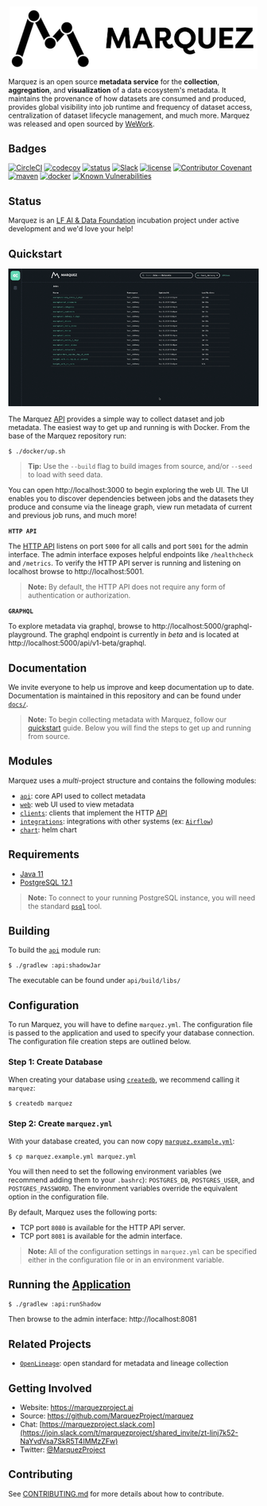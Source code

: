 <p align="center">
  <img src="./docs/assets/images/marquez-logo.png" width="500px" />
</p>

Marquez is an open source **metadata service** for the **collection**, **aggregation**, and **visualization** of a data ecosystem's metadata. It maintains the provenance of how datasets are consumed and produced, provides global visibility into job runtime and frequency of dataset access, centralization of dataset lifecycle management, and much more. Marquez was released and open sourced by [WeWork](https://www.wework.com).

## Badges

[![CircleCI](https://circleci.com/gh/MarquezProject/marquez/tree/main.svg?style=shield)](https://circleci.com/gh/MarquezProject/marquez/tree/main)
[![codecov](https://codecov.io/gh/MarquezProject/marquez/branch/main/graph/badge.svg)](https://codecov.io/gh/MarquezProject/marquez/branch/main)
[![status](https://img.shields.io/badge/status-WIP-yellow.svg)](#status)
[![Slack](https://img.shields.io/badge/slack-chat-blue.svg)](https://join.slack.com/t/marquezproject/shared_invite/zt-linj7k52-NaYvdVsa7SkR5T4IMMzZFw)
[![license](https://img.shields.io/badge/license-Apache_2.0-blue.svg)](https://raw.githubusercontent.com/MarquezProject/marquez/main/LICENSE)
[![Contributor Covenant](https://img.shields.io/badge/Contributor%20Covenant-v2.0%20adopted-ff69b4.svg)](CODE_OF_CONDUCT.md)
[![maven](https://img.shields.io/maven-central/v/io.github.marquezproject/marquez.svg)](https://search.maven.org/search?q=g:io.github.marquezproject)
[![docker](https://img.shields.io/badge/docker-hub-blue.svg?style=flat)](https://hub.docker.com/r/marquezproject/marquez)
[![Known Vulnerabilities](https://snyk.io/test/github/MarquezProject/marquez/badge.svg)](https://snyk.io/test/github/MarquezProject/marquez)

## Status

Marquez is an [LF AI & Data Foundation](https://lfaidata.foundation/projects/marquez) incubation project under active development and we'd love your help!

## Quickstart

<p align="center">
  <img src="./web/docs/demo.gif">
</p>

The Marquez [API](https://marquezproject.github.io/marquez/openapi.html) provides a simple way to collect dataset and job metadata. The easiest way to get up and running is with Docker. From the base of the Marquez repository run:

```
$ ./docker/up.sh
```

> **Tip:** Use the `--build` flag to build images from source, and/or `--seed` to load with seed data.

You can open http://localhost:3000 to begin exploring the web UI. The UI enables you to discover dependencies between jobs and the datasets they produce and consume via the lineage graph, view run metadata of current and previous job runs, and much more!

**`HTTP API`**

The [HTTP API](https://marquezproject.github.io/marquez/openapi.html) listens on port `5000` for all calls and port `5001` for the admin interface. The admin interface exposes helpful endpoints like `/healthcheck` and `/metrics`. To verify the HTTP API server is running and listening on localhost browse to http://localhost:5001.

> **Note:** By default, the HTTP API does not require any form of authentication or authorization.

**`GRAPHQL`**

To explore metadata via graphql, browse to http://localhost:5000/graphql-playground. The graphql endpoint is currently in _beta_ and is located at http://localhost:5000/api/v1-beta/graphql.

## Documentation

We invite everyone to help us improve and keep documentation up to date. Documentation is maintained in this repository and can be found under [`docs/`](https://github.com/MarquezProject/marquez/tree/main/docs).

> **Note:** To begin collecting metadata with Marquez, follow our [quickstart](https://marquezproject.github.io/marquez/quickstart.html) guide. Below you will find the steps to get up and running from source.

## Modules

Marquez uses a _multi_-project structure and contains the following modules:

* [`api`](https://github.com/MarquezProject/marquez/tree/main/api): core API used to collect metadata
* [`web`](https://github.com/MarquezProject/marquez/tree/main/web): web UI used to view metadata
* [`clients`](https://github.com/MarquezProject/marquez/tree/main/clients): clients that implement the HTTP [API](https://marquezproject.github.io/marquez/openapi.html)
* [`integrations`](https://github.com/MarquezProject/marquez/tree/main/integrations): integrations with other systems (ex: [`Airflow`](https://github.com/MarquezProject/marquez/tree/main/examples/airflow))
* [`chart`](https://github.com/MarquezProject/marquez/tree/main/chart): helm chart

## Requirements

* [Java 11](https://openjdk.java.net/install)
* [PostgreSQL 12.1](https://www.postgresql.org/download)

> **Note:** To connect to your running PostgreSQL instance, you will need the standard [`psql`](https://www.postgresql.org/docs/9.6/app-psql.html) tool.

## Building

To build the [`api`](https://github.com/MarquezProject/marquez/tree/main/api) module run:

```
$ ./gradlew :api:shadowJar
```

The executable can be found under `api/build/libs/`

## Configuration

To run Marquez, you will have to define `marquez.yml`. The configuration file is passed to the application and used to specify your database connection. The configuration file creation steps are outlined below.

### Step 1: Create Database

When creating your database using [`createdb`](https://www.postgresql.org/docs/12/app-createdb.html), we recommend calling it `marquez`:

```bash
$ createdb marquez
```

### Step 2: Create `marquez.yml`

With your database created, you can now copy [`marquez.example.yml`](https://github.com/MarquezProject/marquez/blob/main/marquez.example.yml):

```
$ cp marquez.example.yml marquez.yml
```

You will then need to set the following environment variables (we recommend adding them to your `.bashrc`): `POSTGRES_DB`, `POSTGRES_USER`, and `POSTGRES_PASSWORD`. The environment variables override the equivalent option in the configuration file. 

By default, Marquez uses the following ports:

* TCP port `8080` is available for the HTTP API server.
* TCP port `8081` is available for the admin interface.

> **Note:** All of the configuration settings in `marquez.yml` can be specified either in the configuration file or in an environment variable.

## Running the [Application](https://github.com/MarquezProject/marquez/blob/main/src/main/java/marquez/MarquezApp.java)

```bash
$ ./gradlew :api:runShadow
```

Then browse to the admin interface: http://localhost:8081

## Related Projects

* [`OpenLineage`](https://github.com/OpenLineage/OpenLineage): open standard for metadata and lineage collection

## Getting Involved

* Website: https://marquezproject.ai
* Source: https://github.com/MarquezProject/marquez
* Chat: [https://marquezproject.slack.com](https://join.slack.com/t/marquezproject/shared_invite/zt-linj7k52-NaYvdVsa7SkR5T4IMMzZFw)
* Twitter: [@MarquezProject](https://twitter.com/MarquezProject)

## Contributing

See [CONTRIBUTING.md](https://github.com/MarquezProject/marquez/blob/main/CONTRIBUTING.md) for more details about how to contribute.
